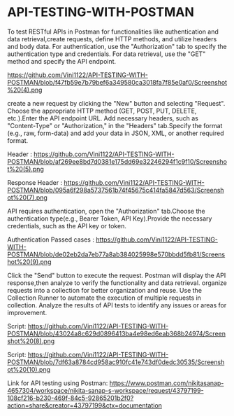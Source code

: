 # API-TESTING-WITH-POSTMAN

To test RESTful APIs in Postman for functionalities like authentication and data retrieval,create requests, define HTTP methods, and utilize headers and body data. For authentication, use the "Authorization" tab to specify the authentication type and credentials. For data retrieval, use the "GET" method and specify the API endpoint. 

https://github.com/Vini1122/API-TESTING-WITH-POSTMAN/blob/f47fb59e7b79bef6a349580ca3018fa7f85e0af0/Screenshot%20(4).png

create a new request by clicking the "New" button and selecting "Request". 
Choose the appropriate HTTP method (GET, POST, PUT, DELETE, etc.).Enter the API endpoint URL.
Add necessary headers, such as "Content-Type" or "Authorization," in the "Headers" tab.Specify the format (e.g., raw, form-data) and add your data in JSON, XML, or another required format. 

Header : https://github.com/Vini1122/API-TESTING-WITH-POSTMAN/blob/af269ee8bd7d0381e175dd69e32246294f1c9f10/Screenshot%20(5).png

Response Header : https://github.com/Vini1122/API-TESTING-WITH-POSTMAN/blob/095a6f298a5737561b74f45675c414fa5847d563/Screenshot%20(7).png

API requires authentication, open the "Authorization" tab.Choose the authentication type(e.g., Bearer Token, API Key).Provide the necessary credentials, such as the API key or token. 

Authentication Passed cases :  https://github.com/Vini1122/API-TESTING-WITH-POSTMAN/blob/de02eb2da7eb77a8ab384025998e570bbdd5fb81/Screenshot%20(9).png

Click the "Send" button to execute the request. Postman will display the API response,then analyze to verify the functionality and data retrieval. organize requests into a collection for better organization and reuse. Use the Collection Runner to automate the execution of multiple requests in collection. Analyze the results of API tests to identify any issues or areas for improvement. 


Script: https://github.com/Vini1122/API-TESTING-WITH-POSTMAN/blob/43024a8c629d0896413ba4e98ed6eab368b24974/Screenshot%20(8).png

Script: https://github.com/Vini1122/API-TESTING-WITH-POSTMAN/blob/7df63a8784cd958ac910fc41e743df0dedc30535/Screenshot%20(10).png

Link for API testing using Postman: https://www.postman.com/nikitasanap-4657304/workspace/nikita-sanap-s-workspace/request/43797199-108cf216-b230-469f-84c5-92865201b2f0?action=share&creator=43797199&ctx=documentation
